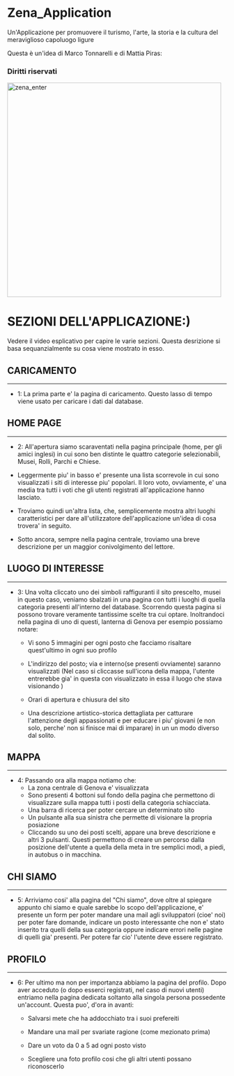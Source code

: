 # Zena_Application
Un'Applicazione per promuovere il turismo, l'arte, la storia e la cultura del meraviglioso capoluogo ligure

Questa è un'idea di Marco Tonnarelli e di Mattia Piras: 
### Diritti riservati

<img width="491" alt="zena_enter" src="https://user-images.githubusercontent.com/92534255/163574540-f78175c2-26f0-4d7a-8ff8-95702dfc6146.png">


# SEZIONI DELL'APPLICAZIONE:)
 Vedere il video esplicativo per capire le varie sezioni. Questa desrizione si basa sequanzialmente su cosa viene mostrato in esso.

## CARICAMENTO
______________________________________________________________________________________________________________________________

 - 1: La prima parte e' la pagina di caricamento. Questo lasso di tempo viene usato per caricare i dati dal database.
 
## HOME PAGE
_______________________________________________________________________________________________________________________________

 - 2: All'apertura siamo scaraventati nella pagina principale (home, per gli amici inglesi) in cui sono ben distinte le quattro categorie selezionabili, Musei, Rolli, Parchi e Chiese.
 - Leggermente piu' in basso e' presente una lista scorrevole in cui sono visualizzati i siti di interesse piu' popolari. Il loro voto, ovviamente, e' una media tra tutti i voti che gli utenti registrati all'applicazione hanno lasciato.
        
 - Troviamo quindi un'altra lista, che, semplicemente mostra altri luoghi caratteristici per dare all'utilizzatore dell'applicazione un'idea di cosa trovera' in seguito.
        
 -  Sotto ancora, sempre nella pagina centrale, troviamo una breve descrizione per un maggior conivolgimento del lettore.


## LUOGO DI INTERESSE 
___________________________________________________________________________________________________________________

 - 3: Una volta cliccato uno dei simboli raffiguranti il sito prescelto, musei in questo caso, veniamo sbalzati in una pagina con tutti i luoghi di quella categoria presenti all'interno del database. Scorrendo questa pagina si possono trovare veramente tantissime scelte tra cui optare.
Inoltrandoci nella pagina di uno di questi, lanterna di Genova per esempio possiamo notare:

   - Vi sono 5 immagini per ogni posto che facciamo risaltare quest'ultimo in ogni suo profilo
        
   - L'indirizzo del posto; via e interno(se presenti ovviamente) saranno visualizzati (Nel caso si cliccasse sull'icona della mappa, l'utente entrerebbe gia' in questa con visualizzato in essa il luogo che stava visionando )
        
   - Orari di apertura e chiusura del sito
        
   - Una descrizione artistico-storica dettagliata per catturare l'attenzione degli appassionati e per educare i piu' giovani (e non solo, perche' non si finisce mai di imparare) in un un modo diverso dal solito.

## MAPPA
__________________________________________________________________________________________________________________________________

- 4: Passando ora alla mappa notiamo che:
    - La zona centrale di Genova e' visualizzata
    - Sono presenti 4 bottoni sul  fondo della pagina che permettono di visualizzare sulla mappa tutti i posti della categoria schiacciata.
    - Una barra di ricerca per poter cercare un determinato sito
    - Un pulsante alla sua sinistra che permette di visionare la propria posiazione
    - Cliccando su uno dei posti scelti, appare una breve descrizione e altri 3 pulsanti. Questi permettono di creare un percorso dalla posizione dell'utente a quella della meta in tre semplici modi, a piedi, in autobus o in macchina.

## CHI SIAMO
_____________________________________________________________________________________________________________________________

- 5: Arriviamo cosi' alla pagina del "Chi siamo", dove oltre al spiegare appunto chi siamo e quale sarebbe lo scopo dell'applicazione, e' presente un form per poter mandare una mail agli sviluppatori (cioe' noi) per poter fare domande, indicare un posto interessante che non e' stato inserito tra quelli della sua categoria oppure indicare errori nelle pagine di quelli gia' presenti. Per potere far cio' l'utente deve essere registrato.

## PROFILO
_______________________________________________________________________________________________________________________________

- 6: Per ultimo ma non per importanza abbiamo la pagina del profilo. Dopo aver acceduto (o dopo esserci registrati, nel caso di nuovi utenti) entriamo nella pagina dedicata soltanto alla singola persona possedente un'account. Questa puo', d'ora in avanti:

   - Salvarsi mete che ha addocchiato tra  i suoi prefereiti
    
   - Mandare una mail per svariate ragione (come mezionato prima)
    
   - Dare un voto da 0 a 5 ad ogni posto visto
    
   - Scegliere una foto profilo cosi che gli altri utenti possano riconoscerlo
    
